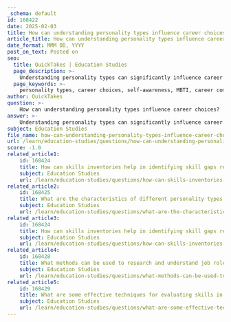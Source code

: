 ```yaml
---
_schema: default
id: 168422
date: 2025-02-03
title: How can understanding personality types influence career choices?
article_title: How can understanding personality types influence career choices?
date_format: MMM DD, YYYY
post_on_text: Posted on
seo:
  title: QuickTakes | Education Studies
  page_description: >-
    Understanding personality types can significantly influence career choices by enhancing self-awareness, determining career compatibility, identifying preferred work environments, guiding career development, and promoting long-term job satisfaction.
  page_keywords: >-
    personality types, career choices, self-awareness, MBTI, career compatibility, work environment, career development, job satisfaction, emotional stability, burnout
author: QuickTakes
question: >-
    How can understanding personality types influence career choices?
answer: >-
    Understanding personality types can significantly influence career choices in several ways:\n\n1. **Self-Awareness**: By identifying their personality traits through assessments like the Myers-Briggs Type Indicator (MBTI), individuals gain insights into their strengths, weaknesses, and preferences. This self-awareness is crucial for making informed career decisions that align with their natural inclinations. For example, someone who identifies as an Introvert (I) may prefer roles that allow for independent work rather than constant social interaction.\n\n2. **Career Compatibility**: Different personality types are often better suited for specific career paths. For instance, extroverted individuals may thrive in roles that require teamwork and communication, such as sales or teaching, while introverted individuals might excel in analytical or creative positions that allow for deeper focus, such as research or writing. Understanding these compatibilities can help individuals choose careers that are more likely to lead to job satisfaction and success.\n\n3. **Work Environment Preferences**: Personality types can also dictate the type of work environment in which an individual will flourish. For example, those with a preference for structure and organization (often associated with the Judging (J) trait in the MBTI) may prefer traditional corporate settings, while those who are more flexible and spontaneous (associated with the Perceiving (P) trait) might thrive in dynamic, fast-paced environments.\n\n4. **Career Development**: Knowledge of one’s personality type can guide individuals in their career development by highlighting areas for growth. For instance, an individual who scores high in emotional stability may be well-suited for high-pressure roles, while someone with lower emotional stability might benefit from developing coping strategies for stress management in their career.\n\n5. **Long-Term Satisfaction**: Ultimately, aligning career choices with personality traits can lead to greater long-term job satisfaction. When individuals work in roles that resonate with their personality, they are more likely to feel fulfilled and engaged, reducing the likelihood of burnout and career dissatisfaction.\n\nIn summary, understanding personality types through self-assessment questionnaires can provide valuable insights that guide individuals in making career choices that align with their inherent traits, leading to more fulfilling and successful professional lives.
subject: Education Studies
file_name: how-can-understanding-personality-types-influence-career-choices.md
url: /learn/education-studies/questions/how-can-understanding-personality-types-influence-career-choices
score: -1.0
related_article1:
    id: 168424
    title: How can skills inventories help in identifying skill gaps relevant to career requirements?
    subject: Education Studies
    url: /learn/education-studies/questions/how-can-skills-inventories-help-in-identifying-skill-gaps-relevant-to-career-requirements
related_article2:
    id: 168425
    title: What are the characteristics of different personality types and how do they impact career choices?
    subject: Education Studies
    url: /learn/education-studies/questions/what-are-the-characteristics-of-different-personality-types-and-how-do-they-impact-career-choices
related_article3:
    id: 168424
    title: How can skills inventories help in identifying skill gaps relevant to career requirements?
    subject: Education Studies
    url: /learn/education-studies/questions/how-can-skills-inventories-help-in-identifying-skill-gaps-relevant-to-career-requirements
related_article4:
    id: 168428
    title: What methods can be used to research and understand job roles and responsibilities in recommended careers?
    subject: Education Studies
    url: /learn/education-studies/questions/what-methods-can-be-used-to-research-and-understand-job-roles-and-responsibilities-in-recommended-careers
related_article5:
    id: 168429
    title: What are some effective techniques for evaluating skills in a skills evaluation process?
    subject: Education Studies
    url: /learn/education-studies/questions/what-are-some-effective-techniques-for-evaluating-skills-in-a-skills-evaluation-process
---
```


&nbsp;